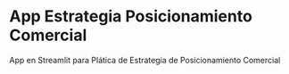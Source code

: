 # App Estrategia Posicionamiento Comercial
App en Streamlit para Plática de Estrategia de Posicionamiento Comercial
